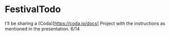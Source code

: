 # FestivalTodo
I'll be sharing a (Coda)[https://coda.io/docs] Project with the instructions as mentioned in the presentation. 6/14
